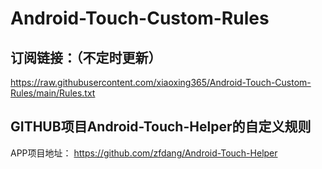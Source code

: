 # Android-Touch-Custom-Rules

## 订阅链接：（不定时更新）
https://raw.githubusercontent.com/xiaoxing365/Android-Touch-Custom-Rules/main/Rules.txt
## GITHUB项目Android-Touch-Helper的自定义规则
APP项目地址： https://github.com/zfdang/Android-Touch-Helper
